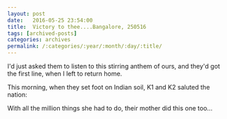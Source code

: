 ```yaml
---
layout: post
date:	2016-05-25 23:54:00
title:  Victory to thee....Bangalore, 250516
tags: [archived-posts]
categories: archives
permalink: /:categories/:year/:month/:day/:title/
---
```

I'd just asked them to listen to this stirring anthem of ours, and they'd got the first line, when I left to return home.

This morning, when they set foot on Indian soil, K1 and K2 saluted the nation:

<lj-embed id="1399"/>

With all the million things she had to do, their mother did this one too...
